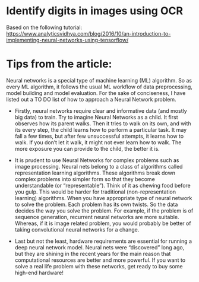 # Identify digits in images using OCR

Based on the following tutorial: https://www.analyticsvidhya.com/blog/2016/10/an-introduction-to-implementing-neural-networks-using-tensorflow/

# Tips from the article:

Neural networks is a special type of machine learning (ML) algorithm. So as every ML algorithm, it follows the usual ML workflow of data preprocessing, model building and model evaluation. For the sake of conciseness, I have listed out a TO DO list of how to approach a Neural Network problem.

* Firstly, neural networks require clear and informative data (and mostly big data) to train. Try to imagine Neural Networks as a child. It first observes how its parent walks. Then it tries to walk on its own, and with its every step, the child learns how to perform a particular task. It may fall a few times, but after few unsuccessful attempts, it learns how to walk. If you don’t let it walk, it might not ever learn how to walk. The more exposure you can provide to the child, the better it is.

* It is prudent to use Neural Networks for complex problems such as image processing. Neural nets belong to a class of algorithms called representation learning algorithms. These algorithms break down complex problems into simpler form so that they become understandable (or “representable”). Think of it as chewing food before you gulp. This would be harder for traditional (non-representation learning) algorithms.
When you have appropriate type of neural network to solve the problem. Each problem has its own twists. So the data decides the way you solve the problem. For example, if the problem is of sequence generation, recurrent neural networks are more suitable. Whereas, if it is image related problem, you would probably be better of taking convolutional neural networks for a change.

* Last but not the least, hardware requirements are essential for running a deep neural network model. Neural nets were “discovered” long ago, but they are shining in the recent years for the main reason that computational resources are better and more powerful. If you want to solve a real life problem with these networks, get ready to buy some high-end hardware!